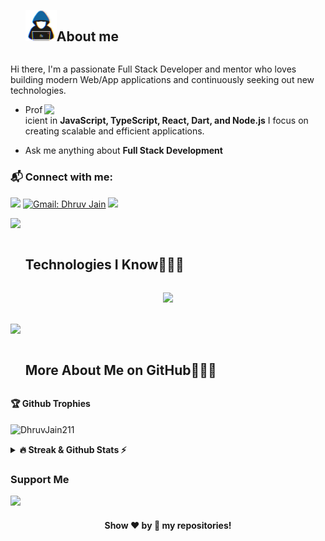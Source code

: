 <div id="user-content-toc">
  <ul align="left">
    <summary> <img src = "./assests/img/about_me.gif" width = 50px /><h2 style="display: inline-block">About me</h2></summary>
  </ul>
</div>

<p>Hi there, I'm a passionate Full Stack Developer and mentor who loves building modern Web/App applications and continuously seeking out new technologies.</p>

 <picture> <img src="https://www.aalpha.net/wp-content/uploads/2020/12/full-stack-development.gif" align="right"  width = 450px /> </picture>

- Proficient in **JavaScript, TypeScript, React, Dart, and Node.js** I focus on creating scalable and efficient applications.

- Ask me anything about **Full Stack Development**

### 📬 Connect with me: 
[![](https://img.shields.io/badge/linkedin-%230077B5.svg?&style=for-the-badge&logo=linkedin&logoColor=white)](https://www.linkedin.com/in/dhruv-jain-6bab97252/)
[![Gmail: Dhruv Jain](https://img.shields.io/badge/-gmail-red?style=for-the-badge&logo=Gmail&logoColor=white&link=mailto:dhruvjain0822@gmail.com)](mailto:dhruvjain0822@gmail.com)
![](https://komarev.com/ghpvc/?username=DhruvJain211&abbreviated=true&color=blue&style=for-the-badge)

<img src="https://user-images.githubusercontent.com/73097560/115834477-dbab4500-a447-11eb-908a-139a6edaec5c.gif" >

<div id="user-content-toc">
  <ul>
    <summary><h2 style="display: inline-block">Technologies I Know👨🏻‍💻</h2></summary>
  </ul>
</div>
<!--tech stack icons-->
<p align="center">
  <a href="https://skillicons.dev">
    <img src="https://skillicons.dev/icons?i=html,css,js,ts,react,vite,nodejs,npm,bootstrap,tailwind,mongodb,mysql,firebase,postman,aws,linux,c,cpp,r,latex,py,androidstudio,dart,flutter,docker,bash,git,github,vscode,figma&perline=15" />
  </a>
</p>


<br>
<img src="https://user-images.githubusercontent.com/73097560/115834477-dbab4500-a447-11eb-908a-139a6edaec5c.gif" >


<div id="user-content-toc">
  <ul>
    <summary><h2 style="display: inline-block"> More About Me on GitHub👨🏻‍💻</h2></summary>
  </ul>
</div>

<b>🏆 Github Trophies</b>
<br><br>
<img align="center" src="https://github-profile-trophy.vercel.app/?username=DhruvJain211&theme=discord" alt="DhruvJain211" />


<details>
<summary><b>🔥 Streak & Github Stats ⚡ </b></summary>
<br>
<div style={display:flex ; gap:20}>
<a  href="https://git.io/streak-stats"><img src="https://streak-stats.demolab.com/?user=DhruvJain211&theme=dark&hide_border=true border_radius=5&card_width=500&card_height=200" alt="GitHub Streak" /></a>
<!--<img src="https://github-readme-stats.vercel.app/api?username=DhruvJain211&show_icons=true&theme=radical&count_private=true" alt="DhruvJain211" height="200" width="420"/>&nbsp;-->
<img src="https://github-readme-stats-eight-pink.vercel.app//api/top-langs/?username=DhruvJain211&layout=compact&theme=radical" alt="DhruvJain211" width="400" height="200">
</div>
</details>

### Support Me

<a href="https://www.buymeacoffee.com"><img src="https://cdn.buymeacoffee.com/buttons/v2/default-yellow.png" width="200" /></a>

<h4 align="center">Show ❤️ by 🌟 my repositories!</h4>

